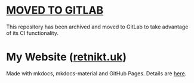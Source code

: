 # [MOVED TO GITLAB](https://gitlab.com/retnikt/retnikt.uk/)
This repository has been archived and moved to GitLab to take advantage of its CI functionality.
# My Website ([retnikt.uk](https://retnikt.uk/))
Made with mkdocs, mkdocs-material and GitHub Pages.
Details are [here](https://retnikt.uk/projects/website/).
